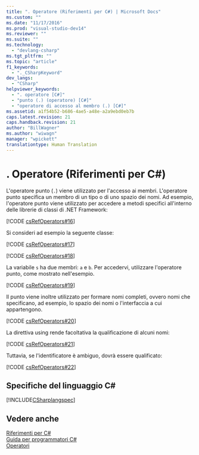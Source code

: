 ```yaml
---
title: ". Operatore (Riferimenti per C#) | Microsoft Docs"
ms.custom: ""
ms.date: "11/17/2016"
ms.prod: "visual-studio-dev14"
ms.reviewer: ""
ms.suite: ""
ms.technology: 
  - "devlang-csharp"
ms.tgt_pltfrm: ""
ms.topic: "article"
f1_keywords: 
  - "._CSharpKeyword"
dev_langs: 
  - "CSharp"
helpviewer_keywords: 
  - ". operatore [C#]"
  - "punto (.) (operatore) [C#]"
  - "operatore di accesso al membro (.) [C#]"
ms.assetid: a1f54b52-b686-4ae5-a48e-a2a9ebd0eb7b
caps.latest.revision: 21
caps.handback.revision: 21
author: "BillWagner"
ms.author: "wiwagn"
manager: "wpickett"
translationtype: Human Translation
---
```

# . Operatore (Riferimenti per C#)
L'operatore punto \(`.`\) viene utilizzato per l'accesso ai membri.  L'operatore punto specifica un membro di un tipo o di uno spazio dei nomi.  Ad esempio, l'operatore punto viene utilizzato per accedere a metodi specifici all'interno delle librerie di classi di .NET Framework:  
  
 [!CODE [csRefOperators#16](../CodeSnippet/VS_Snippets_VBCSharp/csrefOperators#16)]  
  
 Si consideri ad esempio la seguente classe:  
  
 [!CODE [csRefOperators#17](../CodeSnippet/VS_Snippets_VBCSharp/csrefOperators#17)]  
  
 [!CODE [csRefOperators#18](../CodeSnippet/VS_Snippets_VBCSharp/csrefOperators#18)]  
  
 La variabile `s` ha due membri: `a` e `b`. Per accedervi, utilizzare l'operatore punto, come mostrato nell'esempio.  
  
 [!CODE [csRefOperators#19](../CodeSnippet/VS_Snippets_VBCSharp/csrefOperators#19)]  
  
 Il punto viene inoltre utilizzato per formare nomi completi, ovvero nomi che specificano, ad esempio, lo spazio dei nomi o l'interfaccia a cui appartengono.  
  
 [!CODE [csRefOperators#20](../CodeSnippet/VS_Snippets_VBCSharp/csrefOperators#20)]  
  
 La direttiva using rende facoltativa la qualificazione di alcuni nomi:  
  
 [!CODE [csRefOperators#21](../CodeSnippet/VS_Snippets_VBCSharp/csrefOperators#21)]  
  
 Tuttavia, se l'identificatore è ambiguo, dovrà essere qualificato:  
  
 [!CODE [csRefOperators#22](../CodeSnippet/VS_Snippets_VBCSharp/csrefOperators#22)]  
  
## Specifiche del linguaggio C\#  
 [!INCLUDE[CSharplangspec](../../../csharp/language-reference/keywords/includes/csharplangspec_md.md)]  
  
## Vedere anche  
 [Riferimenti per C\#](../../../csharp/language-reference/index.md)   
 [Guida per programmatori C\#](../../../csharp/programming-guide/index.md)   
 [Operatori](../../../csharp/language-reference/operators/index.md)